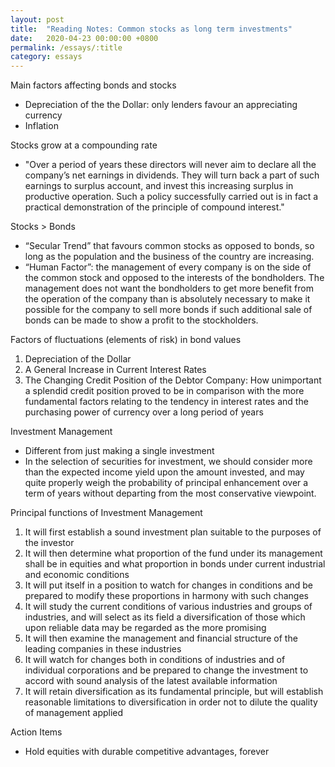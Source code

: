 ```yaml
---
layout: post
title:  "Reading Notes: Common stocks as long term investments"
date:   2020-04-23 00:00:00 +0800
permalink: /essays/:title
category: essays
---
```


Main factors affecting bonds and stocks

- Depreciation of the the Dollar: only lenders favour an appreciating currency
- Inflation

Stocks grow at a compounding rate

- "Over a period of years these directors will never aim to declare all the company’s net earnings in dividends. They will turn back a part of such earnings to surplus account, and invest this increasing surplus in productive operation. Such a policy successfully carried out is in fact a practical demonstration of the principle of compound interest."

Stocks > Bonds

- “Secular Trend” that favours common stocks as opposed to bonds, so long as the population and the business of the country are increasing.
- “Human Factor”: the management of every company is on the side of the common stock and opposed to the interests of the bondholders. The management does not want the bondholders to get more benefit from the operation of the company than is absolutely necessary to make it possible for the company to sell more bonds if such additional sale of bonds can be made to show a profit to the stockholders.

Factors of fluctuations (elements of risk) in bond values

1. Depreciation of the Dollar
2. A General Increase in Current Interest Rates
3. The Changing Credit Position of the Debtor Company: How unimportant a splendid credit position proved to be in comparison with the more fundamental factors relating to the tendency in interest rates and the purchasing power of currency over a long period of years

Investment Management

- Different from just making a single investment
- In the selection of securities for investment, we should consider more than the expected income yield upon the amount invested, and may quite properly weigh the probability of principal enhancement over a term of years without departing from the most conservative viewpoint.

Principal functions of Investment Management

1. It will first establish a sound investment plan suitable to the purposes of the investor
2. It will then determine what proportion of the fund under its management shall be in equities and what proportion in bonds under current industrial and economic conditions
3. It will put itself in a position to watch for changes in conditions and be prepared to modify these proportions in harmony with such changes
4. It will study the current conditions of various industries and groups of industries, and will select as its field a diversification of those which upon reliable data may be regarded as the more promising
5. It will then examine the management and financial structure of the leading companies in these industries
6. It will watch for changes both in conditions of industries and of individual corporations and be prepared to change the investment to accord with sound analysis of the latest available information
7. It will retain diversification as its fundamental principle, but will establish reasonable limitations to diversification in order not to dilute the quality of management applied

Action Items

- Hold equities with durable competitive advantages, forever